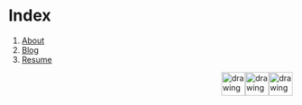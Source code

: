 # Index

1. [About](https://mahesh-maximus.github.io/mahesh/about/about.html)
2. [Blog](https://mahesh-maximus.github.io/mahesh/blog-posts/index.html) 
3. [Resume](https://mahesh-maximus.github.io/mahesh/resume/resume.html)

<a href="https://github.com/mahesh-maximus/" style="float: right;">
  <img src="https://unpkg.com/simple-icons@5.20.0/icons/twitter.svg" alt="drawing" width="42"/>  
</a>
<a href="https://github.com/mahesh-maximus/" style="float: right;">
  <img src="https://unpkg.com/simple-icons@5.20.0/icons/github.svg" alt="drawing" width="42"/>  
</a>
<a href="https://github.com/mahesh-maximus/" style="float: right;"> 
  <img src="https://unpkg.com/simple-icons@5.20.0/icons/linkedin.svg" alt="drawing" width="42"/>  
</a>

